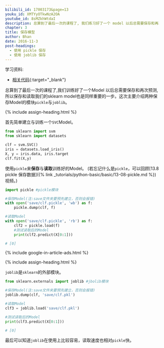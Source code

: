 ```yaml
---
bilibili_id: 17003173&page=13
youku_id: XMTYyOTkwNzA2OA
youtube_id: 8sMZkhWtdaI
description: 总算到了最后一次的课程了, 我们练习好了一个 model 以后总需要保存和再次预测, 所以保存和读取我们的 sklearn model 也是同样重要的一步.
chapter: 3
title: 保存模型
author: Bhan
date: 2016-11-3
post-headings:
  - 使用 pickle 保存
  - 使用 joblib 保存
---
```



学习资料:
  * [相关代码](https://github.com/unitytutorial/tutorials/blob/master/sklearnTUT/sk11_save.py){:target="_blank"}


总算到了最后一次的课程了,我们训练好了一个Model 以后总需要保存和再次预测,
所以保存和读取我们的sklearn model也是同样重要的一步。这次主要介绍两种保存Model的模块`pickle`与`joblib`。


{% include assign-heading.html %}

首先简单建立与训练一个`SVC`Model。

```python
from sklearn import svm
from sklearn import datasets

clf = svm.SVC()
iris = datasets.load_iris()
X, y = iris.data, iris.target
clf.fit(X,y)
```

使用`pickle`来**保存**与**读取**训练好的Model。
(若忘记什么是`pickle`，可以回顾[13.8 pickle 保存数据]({% link _tutorials/python-basic/basic/13-08-pickle.md %})视频。)

```python
import pickle #pickle模块

#保存Model(注:save文件夹要预先建立，否则会报错)
with open('save/clf.pickle', 'wb') as f:
    pickle.dump(clf, f)

#读取Model
with open('save/clf.pickle', 'rb') as f:
    clf2 = pickle.load(f)
    #测试读取后的Model
    print(clf2.predict(X[0:1]))

# [0]
```

{% include google-in-article-ads.html %}

{% include assign-heading.html %}


`joblib`是`sklearn`的外部模块。

```python
from sklearn.externals import joblib #jbolib模块

#保存Model(注:save文件夹要预先建立，否则会报错)
joblib.dump(clf, 'save/clf.pkl')

#读取Model
clf3 = joblib.load('save/clf.pkl')

#测试读取后的Model
print(clf3.predict(X[0:1]))

# [0]
```

最后可以知道`joblib`在使用上比较容易，读取速度也相对`pickle`快。
